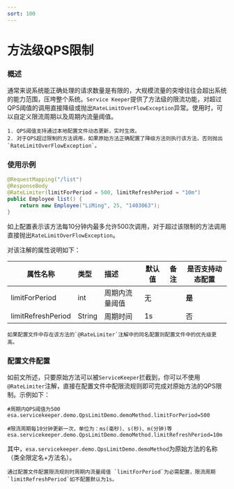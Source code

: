 ```yaml
---
sort: 100
---
```


# 方法级QPS限制

### 概述
通常来说系统能正确处理的请求数量是有限的，大规模流量的突增往往会超出系统的能力范围，压垮整个系统。`Service Keeper`提供了方法级的限流功能，对超过QPS阈值的调用直接降级或抛出`RateLimitOverFlowException`异常。使用时，可以自定义限流周期以及周期内流量阈值。
```note
1. QPS阈值支持通过本地配置文件动态更新，实时生效。
2. 对于QPS超过限制的方法调用，如果原始方法正确配置了降级方法则执行该方法，否则抛出`RateLimitOverFlowException`。
```

### 使用示例
```java
@RequestMapping("/list")
@ResponseBody
@RateLimiter(limitForPeriod = 500, limitRefreshPeriod = "10m")
public Employee list() {
    return new Employee("LiMing", 25, "1403063");
}
```

如上配置表示该方法每10分钟内最多允许500次调用，对于超过该限制的方法调用直接抛出`RateLimitOverFlowException`。

对该注解的属性说明如下：

| 属性名称         |      类型    |             描述          |       默认值    |      备注   |    是否支持动态配置                                                   
| --------------- |   :--------  | :----------------------- | -------------- |  ----------   |   ----------
|  limitForPeriod|  int                      |  周期内流量阈值  |       无    |     |    **是**
|  limitRefreshPeriod|   String    |    周期时间     |       1s               |        |  否
```note
如果配置文件中存在该方法的`@RateLimiter`注解中的同名配置则配置文件中的优先级更高。
```

### 配置文件配置
如前文所述，只要原始方法可以被`ServiceKeeper`拦截到，你可以不使用`@RateLimiter`注解，直接在配置文件中配限流规则即可完成对原始方法的QPS限制。示例如下：
```properties
#周期内QPS阈值为500
esa.servicekeeper.demo.QpsLimitDemo.demoMethod.limitForPeriod=500

#限流周期每10分钟更新一次，单位为：ms(毫秒)、s(秒)、m(分钟)等
esa.servicekeeper.demo.QpsLimitDemo.demoMethod.limitRefreshPeriod=10m
```

其中，`esa.servicekeeper.demo.QpsLimitDemo.demoMethod`为原始方法的名称（类全限定名+方法名）。
```note
通过配置文件配置限流规则时周期内流量阈值 `limitForPeriod`为必需配置，限流周期`limitRefreshPeriod`如不配置默认为1s。
```
